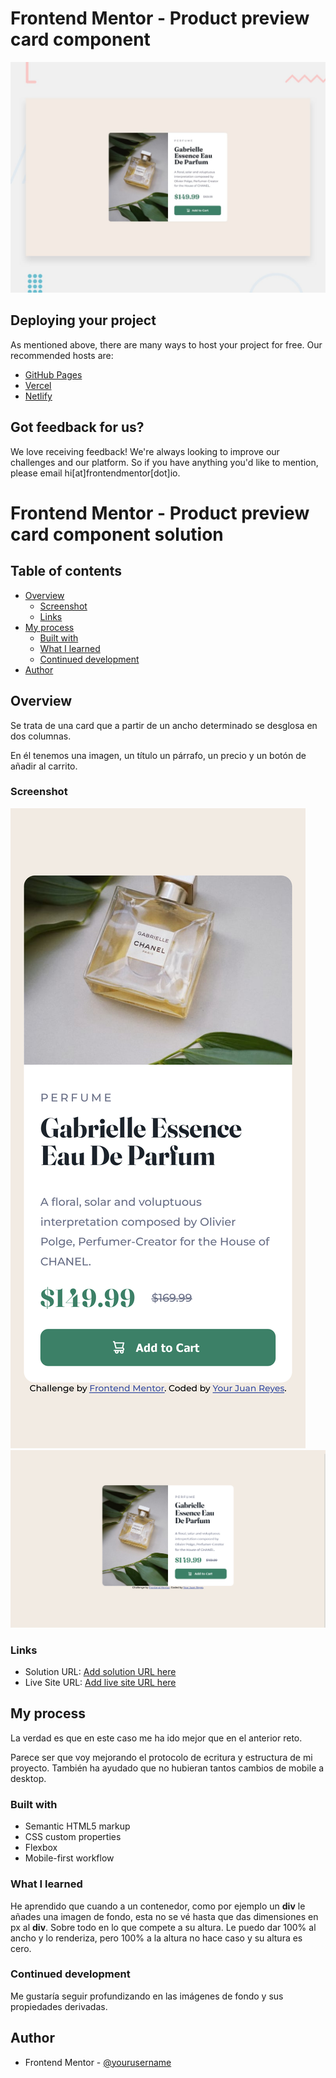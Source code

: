 # Frontend Mentor - Product preview card component

![Design preview for the Product preview card component coding challenge](./design/desktop-preview.jpg)

## Deploying your project

As mentioned above, there are many ways to host your project for free. Our recommended hosts are:

- [GitHub Pages](https://pages.github.com/)
- [Vercel](https://vercel.com/)
- [Netlify](https://www.netlify.com/)

## Got feedback for us?

We love receiving feedback! We're always looking to improve our challenges and our platform. So if you have anything you'd like to mention, please email hi[at]frontendmentor[dot]io.

# Frontend Mentor - Product preview card component solution

## Table of contents

- [Overview](#overview)
  - [Screenshot](#screenshot)
  - [Links](#links)
- [My process](#my-process)
  - [Built with](#built-with)
  - [What I learned](#what-i-learned)
  - [Continued development](#continued-development)
- [Author](#author)
  
  
## Overview
Se trata de una card que a partir de un ancho determinado se desglosa en dos columnas.

En él tenemos una imagen, un título un párrafo, un precio y un botón de añadir al carrito.

### Screenshot

![producto previo en móvil](./images/product-preview-mobile.png)
![producto previo en escritorio](./images/product-preview-desktop.png)

### Links

- Solution URL: [Add solution URL here](https://github.com/juan-mentor/product-preview-card-component-main.git)
- Live Site URL: [Add live site URL here](https://juan-mentor.github.io/product-preview-card-component-main/)

## My process

La verdad es que en este caso me ha ido mejor que en el anterior reto.

Parece ser que voy mejorando el protocolo de ecritura y estructura de mi proyecto. También ha ayudado que no hubieran tantos cambios de mobile a desktop.

### Built with

- Semantic HTML5 markup
- CSS custom properties
- Flexbox
- Mobile-first workflow

### What I learned

He aprendido que cuando a un contenedor, como por ejemplo un **div** le añades una imagen de fondo, esta no se vé hasta que das dimensiones en px al **div**. Sobre todo en lo que compete a su altura. Le puedo dar 100% al ancho y lo renderiza, pero 100% a la altura no hace caso y su altura es cero.

### Continued development

Me gustaría seguir profundizando en las imágenes de fondo y sus propiedades derivadas.

## Author

- Frontend Mentor - [@yourusername](https://www.frontendmentor.io/profile/juan-mentor)
